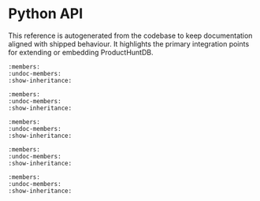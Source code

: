 # Python API

This reference is autogenerated from the codebase to keep documentation aligned with shipped behaviour. It highlights the primary integration points for extending or embedding ProductHuntDB.

```{automodule} producthuntdb.pipeline
:members:
:undoc-members:
:show-inheritance:
```

```{automodule} producthuntdb.api
:members:
:undoc-members:
:show-inheritance:
```

```{automodule} producthuntdb.repository
:members:
:undoc-members:
:show-inheritance:
```

```{automodule} producthuntdb.kaggle
:members:
:undoc-members:
:show-inheritance:
```

```{automodule} producthuntdb.database
:members:
:undoc-members:
:show-inheritance:
```
